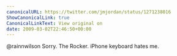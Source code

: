 ```yaml
---
canonicalURL: https://twitter.com/jmjordan/status/1271238016
ShowCanonicalLink: true
CanonicalLinkText: View original on
date: 2009-03-02T22:46:50+00:00
---
```

@rainnwilson Sorry.  The Rocker. iPhone keyboard hates me.